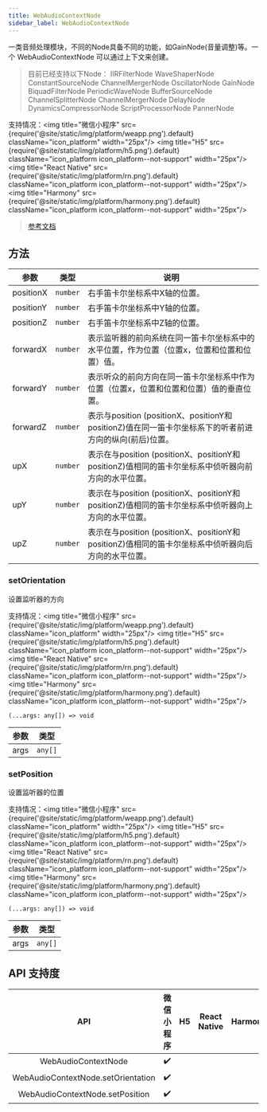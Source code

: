 ```yaml
---
title: WebAudioContextNode
sidebar_label: WebAudioContextNode
---
```


一类音频处理模块，不同的Node具备不同的功能，如GainNode(音量调整)等。一个 WebAudioContextNode 可以通过上下文来创建。

> 目前已经支持以下Node： IIRFilterNode WaveShaperNode ConstantSourceNode ChannelMergerNode OscillatorNode GainNode BiquadFilterNode PeriodicWaveNode BufferSourceNode ChannelSplitterNode ChannelMergerNode DelayNode DynamicsCompressorNode ScriptProcessorNode PannerNode

支持情况：<img title="微信小程序" src={require('@site/static/img/platform/weapp.png').default} className="icon_platform" width="25px"/> <img title="H5" src={require('@site/static/img/platform/h5.png').default} className="icon_platform icon_platform--not-support" width="25px"/> <img title="React Native" src={require('@site/static/img/platform/rn.png').default} className="icon_platform icon_platform--not-support" width="25px"/> <img title="Harmony" src={require('@site/static/img/platform/harmony.png').default} className="icon_platform icon_platform--not-support" width="25px"/>

> [参考文档](https://developers.weixin.qq.com/miniprogram/dev/api/media/audio/WebAudioContextNode.html)

## 方法

| 参数 | 类型 | 说明 |
| --- | --- | --- |
| positionX | `number` | 右手笛卡尔坐标系中X轴的位置。 |
| positionY | `number` | 右手笛卡尔坐标系中Y轴的位置。 |
| positionZ | `number` | 右手笛卡尔坐标系中Z轴的位置。 |
| forwardX | `number` | 表示监听器的前向系统在同一笛卡尔坐标系中的水平位置，作为位置（位置x，位置和位置和位置）值。 |
| forwardY | `number` | 表示听众的前向方向在同一笛卡尔坐标系中作为位置（位置x，位置和位置和位置）值的垂直位置。 |
| forwardZ | `number` | 表示与position (positionX、positionY和positionZ)值在同一笛卡尔坐标系下的听者前进方向的纵向(前后)位置。 |
| upX | `number` | 表示在与position (positionX、positionY和positionZ)值相同的笛卡尔坐标系中侦听器向前方向的水平位置。 |
| upY | `number` | 表示在与position (positionX、positionY和positionZ)值相同的笛卡尔坐标系中侦听器向上方向的水平位置。 |
| upZ | `number` | 表示在与position (positionX、positionY和positionZ)值相同的笛卡尔坐标系中侦听器向后方向的水平位置。 |

### setOrientation

设置监听器的方向

支持情况：<img title="微信小程序" src={require('@site/static/img/platform/weapp.png').default} className="icon_platform" width="25px"/> <img title="H5" src={require('@site/static/img/platform/h5.png').default} className="icon_platform icon_platform--not-support" width="25px"/> <img title="React Native" src={require('@site/static/img/platform/rn.png').default} className="icon_platform icon_platform--not-support" width="25px"/> <img title="Harmony" src={require('@site/static/img/platform/harmony.png').default} className="icon_platform icon_platform--not-support" width="25px"/>

```tsx
(...args: any[]) => void
```

| 参数 | 类型 |
| --- | --- |
| args | `any[]` |

### setPosition

设置监听器的位置

支持情况：<img title="微信小程序" src={require('@site/static/img/platform/weapp.png').default} className="icon_platform" width="25px"/> <img title="H5" src={require('@site/static/img/platform/h5.png').default} className="icon_platform icon_platform--not-support" width="25px"/> <img title="React Native" src={require('@site/static/img/platform/rn.png').default} className="icon_platform icon_platform--not-support" width="25px"/> <img title="Harmony" src={require('@site/static/img/platform/harmony.png').default} className="icon_platform icon_platform--not-support" width="25px"/>

```tsx
(...args: any[]) => void
```

| 参数 | 类型 |
| --- | --- |
| args | `any[]` |

## API 支持度

| API | 微信小程序 | H5 | React Native | Harmony |
| :---: | :---: | :---: | :---: | :---: |
| WebAudioContextNode | ✔️ |  |  |  |
| WebAudioContextNode.setOrientation | ✔️ |  |  |  |
| WebAudioContextNode.setPosition | ✔️ |  |  |  |
